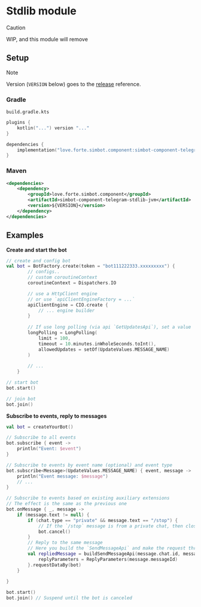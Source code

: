 # Stdlib module

> [!caution]
> WIP, and this module will remove

## Setup

> [!note]
> Version (`VERSION` below) goes to the [release](https://github.com/simple-robot/simbot-component-telegram/releases) 
> reference.

### Gradle

`build.gradle.kts`

```kotlin
plugins {
    kotlin("...") version "..."
}

dependencies {
    implementation("love.forte.simbot.component:simbot-component-telegram-stdlib:$VERSION")
}
```

### Maven

```xml
<dependencies>
    <dependency>
        <groupId>love.forte.simbot.component</groupId>
        <artifactId>simbot-component-telegram-stdlib-jvm</artifactId>
        <version>${VERSION}</version>
    </dependency>
</dependencies>
```

## Examples

**Create and start the bot**

```Kotlin
// create and config bot
val bot = BotFactory.create(token = "bot111222333.xxxxxxxxx") {
        // configs..
        // custom coroutineContext
        coroutineContext = Dispatchers.IO

        // use a HttpClient engine
        // or use `apiClientEngineFactory = ...`
        apiClientEngine = CIO.create {
            // ... engine builder
        }
    
        // If use long polling (via api `GetUpdatesApi`), set a value
        longPolling = LongPolling(
            limit = 100,
            timeout = 10.minutes.inWholeSeconds.toInt(),
            allowedUpdates = setOf(UpdateValues.MESSAGE_NAME)
        )
        
        // ...
    }

// start bot
bot.start()

// join bot
bot.join()
```

**Subscribe to events, reply to messages**

```Kotlin
val bot = createYourBot()

// Subscribe to all events
bot.subscribe { event ->
    println("Event: $event")
}

// Subscribe to events by event name (optional) and event type
bot.subscribe<Message>(UpdateValues.MESSAGE_NAME) { event, message ->
    println("Event message: $message")
    // ...
}

// Subscribe to events based on existing auxiliary extensions
// The effect is the same as the previous one
bot.onMessage { _, message ->
    if (message.text != null) {
        if (chat.type == "private" && message.text == "/stop") {
            // If the `/stop` message is from a private chat, then close the bot
            bot.cancel()
        }
        // Reply to the same message
        // Here you build the `SendMessageApi` and make the request through the bot
        val repliedMessage = buildSendMessageApi(message.chat.id, message.text) {
            replyParameters = ReplyParameters(message.messageId)
        }.requestDataBy(bot)
    }
    
}

bot.start()
bot.join() // Suspend until the bot is canceled
```
